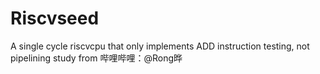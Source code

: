 # Riscvseed
A single cycle riscvcpu that only implements ADD instruction testing, not pipelining
study from 哔哩哔哩：@Rong晔
